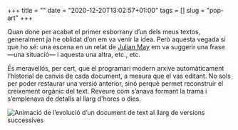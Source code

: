 +++
title = ""
date = "2020-12-20T13:02:57+01:00"
tags = []
slug = "pop-art"
+++

Quan done per acabat el primer esborrany d’un dels meus textos, generalment ja he oblidat d’on em va venir la idea. Però aquesta vegada sí que ho sé: una escena en un relat de [Julian May](https://en.wikipedia.org/wiki/Julian_May) em va suggerir una frase —una situació— i aquesta una altra, etc., etc.

És meravellós, per cert, que el programari modern arxive automàticament l’historial de canvis de cada document, a mesura que el vas editant. No sols per poder restaurar una versió anterior, sinó perquè permet reconstruir el creixement orgànic del text. Reveure com s’anava formant la trama i s’emplenava de detalls al llarg d'hores o dies.

<img alt="Animació de l’evolució d’un document de text al llarg de versions successives" src="/uploads/2020/2020-12-20-pop-art.gif" style="max-height:560px">

